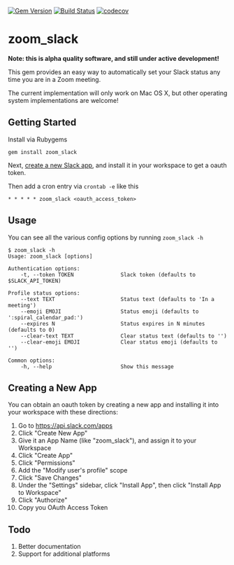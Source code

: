 [![Gem Version](https://badge.fury.io/rb/zoom_slack.svg)](https://badge.fury.io/rb/zoom_slack)
[![Build Status](https://travis-ci.org/bwebster/zoom_slack.svg?branch=master)](https://travis-ci.org/bwebster/zoom_slack)
[![codecov](https://codecov.io/gh/bwebster/zoom_slack/branch/master/graph/badge.svg)](https://codecov.io/gh/bwebster/zoom_slack)

# zoom_slack

**Note: this is alpha quality software, and still under active development!**

This gem provides an easy way to automatically set your Slack status any time you are in a Zoom meeting.  

The current implementation will only work on Mac OS X, but other operating system implementations are welcome!

## Getting Started

Install via Rubygems

    gem install zoom_slack
    
Next, [create a new Slack app](#Creating-a-New-App), and install it in your workspace to get a oauth token.

Then add a cron entry via `crontab -e` like this

    * * * * * zoom_slack <oauth_access_token>
    
## Usage

You can see all the various config options by running `zoom_slack -h`

    $ zoom_slack -h
    Usage: zoom_slack [options]

    Authentication options:
        -t, --token TOKEN               Slack token (defaults to $SLACK_API_TOKEN)

    Profile status options:
        --text TEXT                     Status text (defaults to 'In a meeting')
        --emoji EMOJI                   Status emoji (defaults to ':spiral_calendar_pad:')
        --expires N                     Status expires in N minutes (defaults to 0)
        --clear-text TEXT               Clear status text (defaults to '')
        --clear-emoji EMOJI             Clear status emoji (defaults to '')

    Common options:
        -h, --help                      Show this message

## Creating a New App

You can obtain an oauth token by creating a new app and installing it into your workspace with these directions:

1. Go to https://api.slack.com/apps
1. Click "Create New App"
1. Give it an App Name (like "zoom_slack"), and assign it to your Workspace
1. Click "Create App"
1. Click "Permissions"
1. Add the "Modify user's profile" scope
1. Click "Save Changes"
1. Under the "Settings" sidebar, click "Install App", then click "Install App to Workspace"
1. Click "Authorize"
1. Copy you OAuth Access Token

## Todo

1. Better documentation
1. Support for additional platforms
